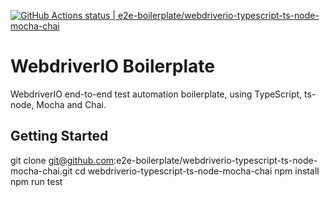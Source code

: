 [![GitHub Actions status | e2e-boilerplate/webdriverio-typescript-ts-node-mocha-chai](https://github.com/e2e-boilerplate/webdriverio-typescript-ts-node-mocha-chai/workflows/webdriverio-typescript-ts-node-mocha-chai/badge.svg)](https://github.com/e2e-boilerplate/webdriverio-typescript-ts-node-mocha-chai/actions?workflow=webdriverio-typescript-ts-node-mocha-chai)

# WebdriverIO Boilerplate

WebdriverIO end-to-end test automation boilerplate, using TypeScript, ts-node, Mocha and Chai.

## Getting Started

git clone git@github.com:e2e-boilerplate/webdriverio-typescript-ts-node-mocha-chai.git
cd webdriverio-typescript-ts-node-mocha-chai
npm install
npm run test
